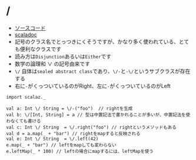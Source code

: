 # \/

- [ソースコード](https://github.com/scalaz/scalaz/blob/v7.2.9/core/src/main/scala/scalaz/Either.scala)
- [scaladoc](https://oss.sonatype.org/service/local/repositories/releases/archive/org/scalaz/scalaz_2.12/7.2.9/scalaz_2.12-7.2.9-javadoc.jar/!/scalaz/$bslash$div.html)
- 記号のクラス名でとっつきにくそうですが、かなり多く使われている、とても便利なクラスです
- 読み方は`Disjunction`あるいは`Either`です
- 数学の論理和 ∨ の記号由来です
- `\/` 自体は`sealed abstract class`であり、`\/-`と`-\/`というサブクラスが存在する
- 右に`-`がくっついているのがRight、左に`-`がくっついているのがLeft


```tut
import scalaz._

val a: Int \/ String = \/-("foo")  // rightを生成
val b: \/[Int, String] = a // 型は中置記法で書かれることが多いが、中置記法を使わなくても書ける
val c: Int \/ String  = \/.right("foo") // rightというメソッドもある
val d = a.map(_ + "bar") // rightをmapすると反映される
val e: Int \/ String  = \/.left(42)
e.map(_ + "bar") // leftをmapしても変わらない
e.leftMap(_ * 100) // leftの場合にmapするには、leftMapを使う
```
